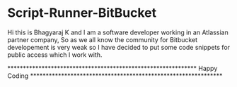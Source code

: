 # Script-Runner-BitBucket
Hi this is Bhagyaraj K and I am a software developer working in an Atlassian partner company, So as we all know the community for Bitbucket developement is very weak so I have decided to put some code snippets for public access which I work with.

************************************************************* Happy Coding **************************************************************
